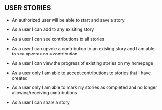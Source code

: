 ## USER STORIES

* An authorized user will be able to start and save a story
* As a user I can add to any exisiting story
* As a user I can see contributions to all stories
* As a user I can upvote a contribution to an existing story and I am able to see upvotes on a contribution
* As a user I can view the progress of existing stories on my homepage
* As a user only I am able to accept contributions to stories that I have created
* As a user only I am able to mark my stories as completed and no longer allowing/receiving contributions


* As a user I can share a story
